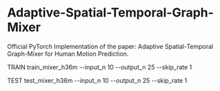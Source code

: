# Adaptive-Spatial-Temporal-Graph-Mixer
Official PyTorch Implementation of the paper: Adaptive Spatial-Temporal Graph-Mixer for Human Motion Prediction.

TRAIN
train_mixer_h36m --input_n 10 --output_n 25 --skip_rate 1

TEST
test_mixer_h36m --input_n 10 --output_n 25 --skip_rate 1
